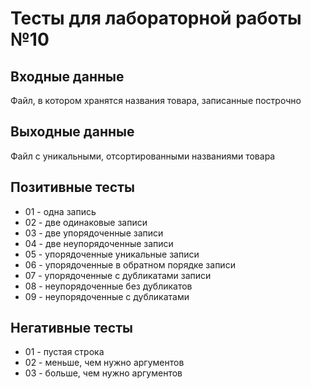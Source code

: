 # Тесты для лабораторной работы №10

## Входные данные
Файл, в котором хранятся названия товара, записанные построчно

## Выходные данные
Файл с уникальными, отсортированными названиями товара

## Позитивные тесты
- 01 - одна запись
- 02 - две одинаковые записи
- 03 - две упорядоченные записи
- 04 - две неупорядоченные записи
- 05 - упорядоченные уникальные записи
- 06 - упорядоченные в обратном порядке записи
- 07 - упорядоченные с дубликатами записи
- 08 - неупорядоченные без дубликатов
- 09 - неупорядоченные с дубликатами

## Негативные тесты
- 01 - пустая строка
- 02 - меньше, чем нужно аргументов 
- 03 - больше, чем нужно аргументов